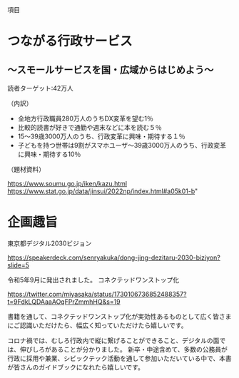 項目

# つながる行政サービス

## ～スモールサービスを国・広域からはじめよう～

読者ターゲット:42万人

（内訳）

- 全地方行政職員280万人のうちDX変革を望む1％
- 比較的読書が好きで通勤や週末などに本を読む５％
- 15～39歳3000万人のうち、行政変革に興味・期待する１％
- 子どもを持つ世帯は9割がスマホユーザ～39歳3000万人のうち、行政変革に興味・期待する10％

（題材資料）

https://www.soumu.go.jp/iken/kazu.html
https://www.stat.go.jp/data/jinsui/2022np/index.html#a05k01-b"

# 企画趣旨

東京都デジタル2030ビジョン

https://speakerdeck.com/senryakuka/dong-jing-dezitaru-2030-biziyon?slide=5

令和5年9月に発出されました。
コネクテッドワンストップ化

https://twitter.com/miyasaka/status/1730106736852488357?t=9FdkLQDAaaAOqFPrZmmhHQ&s=19

書籍を通して、コネクテッドワンストップ化が実効性あるものとして広く皆さまにご認識いただけたら、幅広く知っていただけたら嬉しいです。

コロナ禍では、むしろ行政内で縦に繋げることができること、デジタルの面では、伸びしろがあることが分かりました。
新卒・中途含めて、多数の公務員が行政に採用や兼業、シビックテック活動を通して参加いただいている中で、本書が皆さんのガイドブックになれたら嬉しいです。

